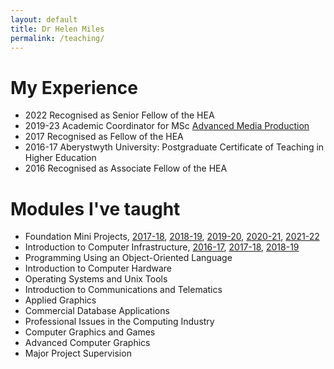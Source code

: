 ```yaml
---
layout: default
title: Dr Helen Miles
permalink: /teaching/
---
```


# My Experience
- 2022 Recognised as Senior Fellow of the HEA
- 2019-23 Academic Coordinator for MSc [Advanced Media Production](https://amp.aber.ac.uk/en/home/)
- 2017 Recognised as Fellow of the HEA
- 2016-17 Aberystwyth University: Postgraduate Certificate of Teaching in Higher Education
- 2016 Recognised as Associate Fellow of the HEA

# Modules I've taught
- Foundation Mini Projects, [2017-18](https://www.aber.ac.uk/en/modules/2018/CS02420/), [2018-19](https://www.aber.ac.uk/en/modules/2019/CS02420/), [2019-20](https://www.aber.ac.uk/en/modules/2020/CS02420/), [2020-21](https://www.aber.ac.uk/en/modules/2021/CS02420/), [2021-22](https://www.aber.ac.uk/en/modules/2022/CS02420/)
- Introduction to Computer Infrastructure, [2016-17](https://www.aber.ac.uk/en/modules/2017/CS10220/), [2017-18](https://www.aber.ac.uk/en/modules/2018/CS10220/), [2018-19](https://www.aber.ac.uk/en/modules/2019/CS10220/)
- Programming Using an Object-Oriented Language
- Introduction to Computer Hardware
- Operating Systems and Unix Tools
- Introduction to Communications and Telematics
- Applied Graphics
- Commercial Database Applications
- Professional Issues in the Computing Industry
- Computer Graphics and Games
- Advanced Computer Graphics
- Major Project Supervision
